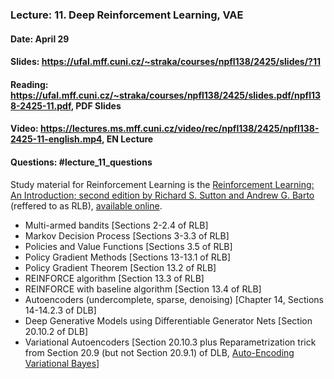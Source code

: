### Lecture: 11. Deep Reinforcement Learning, VAE
#### Date: April 29
#### Slides: https://ufal.mff.cuni.cz/~straka/courses/npfl138/2425/slides/?11
#### Reading: https://ufal.mff.cuni.cz/~straka/courses/npfl138/2425/slides.pdf/npfl138-2425-11.pdf, PDF Slides
#### Video: https://lectures.ms.mff.cuni.cz/video/rec/npfl138/2425/npfl138-2425-11-english.mp4, EN Lecture
#### Questions: #lecture_11_questions

Study material for Reinforcement Learning is the [Reinforcement Learning: An Introduction; second edition
by Richard S. Sutton and Andrew G. Barto](http://incompleteideas.net/book/the-book-2nd.html)
(reffered to as RLB), [available online](http://incompleteideas.net/book/RLbook2020.pdf).

- Multi-armed bandits [Sections 2-2.4 of RLB]
- Markov Decision Process [Sections 3-3.3 of RLB]
- Policies and Value Functions [Sections 3.5 of RLB]
- Policy Gradient Methods [Sections 13-13.1 of RLB]
- Policy Gradient Theorem [Section 13.2 of RLB]
- REINFORCE algorithm [Section 13.3 of RLB]
- REINFORCE with baseline algorithm [Section 13.4 of RLB]
- Autoencoders (undercomplete, sparse, denoising) [Chapter 14, Sections 14-14.2.3 of DLB]
- Deep Generative Models using Differentiable Generator Nets [Section 20.10.2 of DLB]
- Variational Autoencoders [Section 20.10.3 plus Reparametrization trick from Section 20.9 (but not Section 20.9.1) of DLB, [Auto-Encoding Variational Bayes](https://arxiv.org/abs/1312.6114)]
